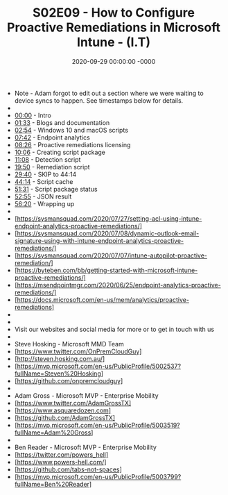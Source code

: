 ﻿---
layout: post
title: "S02E09 - How to Configure Proactive Remediations in Microsoft Intune - (I.T)"
date: 2020-09-29 00:00:00 -0000
categories:
---

 * Note - Adam forgot to edit out a section where we were waiting to device syncs to happen. See timestamps below for details.
 * 
 * [00:00](https://www.youtube.com/watch?v=VOBzV6GjOvI&t=0s) - Intro
 * [01:33](https://www.youtube.com/watch?v=VOBzV6GjOvI&t=93s) - Blogs and documentation
 * [02:54](https://www.youtube.com/watch?v=VOBzV6GjOvI&t=174s) - Windows 10 and macOS scripts
 * [07:42](https://www.youtube.com/watch?v=VOBzV6GjOvI&t=462s) - Endpoint analytics
 * [08:26](https://www.youtube.com/watch?v=VOBzV6GjOvI&t=506s) - Proactive remediations licensing
 * [10:06](https://www.youtube.com/watch?v=VOBzV6GjOvI&t=606s) - Creating script package
 * [11:08](https://www.youtube.com/watch?v=VOBzV6GjOvI&t=668s) - Detection script
 * [19:50](https://www.youtube.com/watch?v=VOBzV6GjOvI&t=1190s) - Remediation script
 * [29:40](https://www.youtube.com/watch?v=VOBzV6GjOvI&t=1780s) - SKIP to 44:14 
 * [44:14](https://www.youtube.com/watch?v=VOBzV6GjOvI&t=2654s) - Script cache
 * [51:31](https://www.youtube.com/watch?v=VOBzV6GjOvI&t=3091s) - Script package status 
 * [52:55](https://www.youtube.com/watch?v=VOBzV6GjOvI&t=3175s) - JSON result
 * [56:20](https://www.youtube.com/watch?v=VOBzV6GjOvI&t=3380s) - Wrapping up
 * 
 * [https://sysmansquad.com/2020/07/27/setting-acl-using-intune-endpoint-analytics-proactive-remediations/]
 * [https://sysmansquad.com/2020/07/08/dynamic-outlook-email-signature-using-with-intune-endpoint-analytics-proactive-remediations/]
 * [https://sysmansquad.com/2020/07/07/intune-autopilot-proactive-remediation/]
 * [https://byteben.com/bb/getting-started-with-microsoft-intune-proactive-remediations/]
 * [https://msendpointmgr.com/2020/06/25/endpoint-analytics-proactive-remediations/]
 * [https://docs.microsoft.com/en-us/mem/analytics/proactive-remediations]
 * 
 * 
 * Visit our websites and social media for more or to get in touch with us
 * 
 * Steve Hosking - Microsoft MMD Team
 * [https://www.twitter.com/OnPremCloudGuy]
 * [http://steven.hosking.com.au/]
 * [https://mvp.microsoft.com/en-us/PublicProfile/5002537?fullName=Steven%20Hosking]
 * [https://github.com/onpremcloudguy]
 * 
 * Adam Gross - Microsoft MVP - Enterprise Mobility
 * [https://www.twitter.com/AdamGrossTX]
 * [https://www.asquaredozen.com]
 * [https://github.com/AdamGrossTX]
 * [https://mvp.microsoft.com/en-us/PublicProfile/5003519?fullName=Adam%20Gross]
 * 
 * Ben Reader - Microsoft MVP - Enterprise Mobility
 * [https://twitter.com/powers_hell]
 * [https://www.powers-hell.com/]
 * [https://github.com/tabs-not-spaces]
 * [https://mvp.microsoft.com/en-us/PublicProfile/5003799?fullName=Ben%20Reader]
